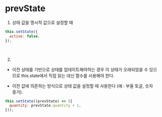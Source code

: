 # prevState

1. 상태 값을 명시적 값으로 설정할 때

```js
this.setState({
  active: false,
});
```

<br/>

2. 
- 이전 상태를 기반으로 상태를 업데이트해야하는 경우 이 상태가 오래되었을 수 있으므로 this.state에서 직접 읽는 대신 함수를 사용해야 한다.

- 이전 값에 의존하는 방식으로 상태 값을 설정할 때 사용한다 (예 : 부울 토글, 숫자 증가).

```js
this.setState((prevState) => ({
  quantity: prevState.quantity + 1,
}));
```

